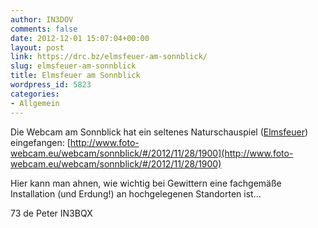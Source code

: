 ```yaml
---
author: IN3DOV
comments: false
date: 2012-12-01 15:07:04+00:00
layout: post
link: https://drc.bz/elmsfeuer-am-sonnblick/
slug: elmsfeuer-am-sonnblick
title: Elmsfeuer am Sonnblick
wordpress_id: 5823
categories:
- Allgemein
---
```


Die Webcam am Sonnblick hat ein seltenes Naturschauspiel ([Elmsfeuer](http://de.wikipedia.org/wiki/Elmsfeuer)) eingefangen: [http://www.foto-webcam.eu/webcam/sonnblick/#/2012/11/28/1900](http://www.foto-webcam.eu/webcam/sonnblick/#/2012/11/28/1900)

Hier kann man ahnen, wie wichtig bei Gewittern eine fachgemäße Installation (und Erdung!) an hochgelegenen Standorten ist...

73 de Peter IN3BQX
